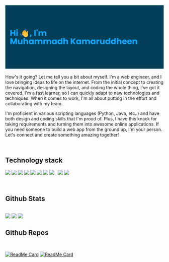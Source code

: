 <img src="static/img/banner_light_border.png"/>

<br/>

How's it going? Let me tell you a bit about myself. I'm a web engineer, and I love bringing ideas to life on the internet. From the initial concept to creating the navigation, designing the layout, and coding the whole thing, I've got it covered. I'm a fast learner, so I can quickly adapt to new technologies and techniques. When it comes to work, I'm all about putting in the effort and collaborating with my team. 

I'm proficient in various scripting languages (Python, Java, etc..) and have both design and coding skills that I'm proud of. Plus, I have this knack for taking requirements and turning them into awesome online applications. If you need someone to build a web app from the ground up, I'm your person. Let's connect and create something amazing together!

<br/>

## Technology stack

<a src="https://www.python.org/"><img src="https://img.icons8.com/color/48/000000/python.png"/></a>
<a src="https://www.java.org/"><img src="https://img.icons8.com/?size=48&id=13679&format=png"/></a>
<a src="https://www.w3schools.com/html/"><img src="https://img.icons8.com/color/48/000000/html-5.png"/></a>
<a src="https://www.w3schools.com/css/"><img src="https://img.icons8.com/color/48/000000/css3.png"/></a>
<a src="https://getbootstrap.com/"><img src="https://img.icons8.com/color/48/000000/bootstrap.png"/></a>
<a src="https://www.javascript.com/"><img src="https://img.icons8.com/color/48/000000/javascript.png"/></a>
<a src="https://reactjs.org/"><img src="https://img.icons8.com/color/48/000000/react-native.png"/></a>
<a src="https://www.djangoproject.com/"><img src="https://img.icons8.com/color/48/000000/django.png"/></a> 
<a src="https://sass-lang.com/">&nbsp;&nbsp;<img height="35" src="https://sass-lang.com/assets/img/logos/logo.svg"/></a>
<a src="https://github.com/"><img src="https://img.icons8.com/color/48/000000/github--v1.png"/></a>

<br/>

## Github Stats

<br/>

<img src="https://github-readme-stats.vercel.app/api?username=kamaruddheen&show_icons=true&theme=dark" width="600">

<img src="https://github-readme-streak-stats.herokuapp.com?user=kamaruddheen&theme=dark" width="600">

<img src="https://github-readme-stats.vercel.app/api/top-langs/?username=kamaruddheen&layout=compact&theme=dark" width="300">

<br/>

## Github Repos

<br/>

[![ReadMe Card](https://github-readme-stats.vercel.app/api/pin/?username=kamaruddheen&repo=attendance-report&show_owner=true&theme=dark)](https://github.com/kamaruddheen/attendance-report)
[![ReadMe Card](https://github-readme-stats.vercel.app/api/pin/?username=kamaruddheen&repo=cs-event&show_owner=true&theme=dark)](https://github.com/kamaruddheen/cs-event)


<!--

Structure
### Plan:

- [x] Short Introduction 
- [x] Technology stack
- [x] Github stats
- [x] Github Streak
- [x] Repos
- [x] Most used language 
- [ ] Social links


Profile Views -- <img src="https://komarev.com/ghpvc/?username=kamaruddheen" alt="kamaruddheen" />

Profile Icon -- https://avatars.githubusercontent.com/u/57263951?v=4

Image -- <a href="URL_REDIRECT" target="blank"><img align="center" src="IMG_URL" height="100" /></a>

PR, commits - <img src="https://github-readme-stats.vercel.app/api?username=kamaruddheen&show_icons=true&theme=dark" width="400">

[![GitHub Streak](https://github-readme-streak-stats.herokuapp.com?user=kamaruddheen&theme=dark)](https://git.io/streak-stats)

(https://github-readme-streak-stats.herokuapp.com/demo/) -- For editing streak
-->
